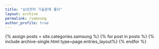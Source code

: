 ```yaml
---
title: "삼성전자 기출문제 풀이"
layout: archive
permalink: /samsung
author_profile: true
---
```


{% assign posts = site.categories.samsung %}
{% for post in posts %} {% include archive-single.html type=page.entries_layout%} {% endfor %}
